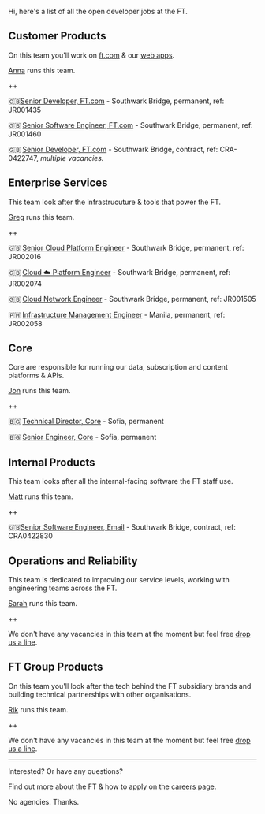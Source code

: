 
Hi, here's a list of all the open developer jobs at the FT.  

## Customer Products

On this team you'll work on [ft.com](https://www.ft.com/) & our [web apps](https://www.ft.com/tour/apps).

[Anna](https://twitter.com/annashipman) runs this team.

++

🇬🇧[Senior Developer, FT.com](https://ft.wd3.myworkdayjobs.com/en-US/FT_External_Careers/job/OSB-London-35-hours/Senior-Developer_JR001435) - Southwark Bridge, permanent, ref: JR001435

🇬🇧 [Senior Software Engineer, FT.com](https://ft.wd3.myworkdayjobs.com/en-US/FT_External_Careers/job/OSB-London-35-hours/Software-Engineer-in-Test--senior-_JR001460-1) - Southwark Bridge, permanent, ref: JR001460 

🇬🇧 [Senior Developer, FT.com](#) - Southwark Bridge, contract, ref: CRA-0422747, _multiple vacancies._ 

## Enterprise Services

This team look after the infrastrucuture & tools that power the FT.

[Greg](https://twitter.com/greg_cope) runs this team.

++

🇬🇧 [Senior Cloud Platform Engineer](https://ft.wd3.myworkdayjobs.com/en-US/FT_External_Careers/job/OSB-London-35-hours/Senior-Cloud-Platform-Engineer_JR002016) - Southwark Bridge, permanent, ref: JR002016 

🇬🇧 [Cloud ☁️ Platform Engineer](https://ft.wd3.myworkdayjobs.com/en-US/FT_External_Careers/job/OSB-London-35-hours/Cloud-Platform-Engineer_JR002074) - Southwark Bridge, permanent, ref: JR002074

🇬🇧 [Cloud Network Engineer](https://ft.wd3.myworkdayjobs.com/en-US/FT_External_Careers/job/OSB-London-35-hours/Senior-Network-Engineer_JR001505) - Southwark Bridge, permanent, ref: JR001505

🇵🇭 [Infrastructure Management Engineer](https://ft.wd3.myworkdayjobs.com/en-US/FT_External_Careers/job/Manila/Infrastructure-Management-Engineer_JR002058-1) - Manila, permanent, ref: JR002058

## Core

Core are responsible for running our data, subscription and content platforms & APIs.

[Jon](https://twitter.com/jonfurse) runs this team.

++

🇧🇬 [Technical Director, Core](https://stackoverflow.com/jobs/186081/lead-the-building-of-an-engineering-capability-at-the-financial-times-ltd?a=e7F9GOLb5tzP8FgI) - Sofia, permanent 

🇧🇬 [Senior Engineer, Core](https://stackoverflow.com/jobs/186848/senior-engineer-delivering-innovative-solutions-financial-times?a=e7F9GP17I7Fn6W9a) - Sofia, permanent

## Internal Products

This team looks after all the internal-facing software the FT staff use.

[Matt](https://twitter.com/commuterjoy) runs this team. 

++

🇬🇧[Senior Software Engineer, Email](#) - Southwark Bridge, contract, ref: CRA0422830

## Operations and Reliability

This team is dedicated to improving our service levels, working with engineering teams across the FT. 

[Sarah](https://twitter.com/sarahjwells) runs this team.

++

We don't have any vacancies in this team at the moment but feel free [drop us a line](https://github.com/Financial-Times/careers).

## FT Group Products

On this team you'll look after the tech behind the FT subsidiary brands and building technical partnerships with other organisations.

[Rik](https://twitter.com/rikstill) runs this team.

++

We don't have any vacancies in this team at the moment but feel free [drop us a line](https://github.com/Financial-Times/careers).

----

Interested? Or have any questions?

Find out more about the FT & how to apply on the [careers page](https://github.com/Financial-Times/careers).

No agencies. Thanks.
